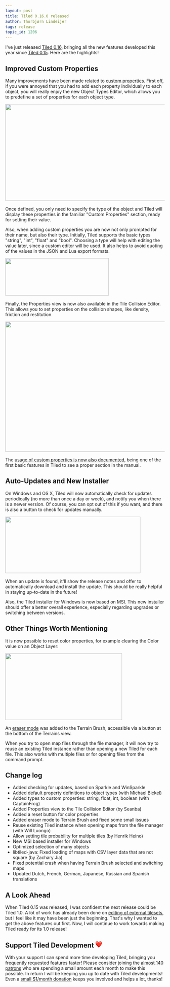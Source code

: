 ```yaml
---
layout: post
title: Tiled 0.16.0 released
author: Thorbjørn Lindeijer
tags: release
topic_id: 1206
---
```


I've just released [Tiled 0.16](https://thorbjorn.itch.io/tiled), bringing all the new features developed this year since [Tiled 0.15](http://discourse.mapeditor.org/t/tiled-0-15-0-released/1001). Here are the highlights!

## Improved Custom Properties

Many improvements have been made related to [custom properties](https://doc.mapeditor.org/manual/custom-properties/). First off, if you were annoyed that you had to add each property individually to each object, you will really enjoy the new Object Types Editor, which allows you to predefine a set of properties for each object type.

<img src="http://discourse.mapeditor.org/uploads/mapeditor/original/1X/27763a0b286d522d994e06fa0a1d25bd6057f758.png" width="690" height="305">

Once defined, you only need to specify the type of the object and Tiled will display these properties in the familiar "Custom Properties" section, ready for setting their value.

Also, when adding custom properties you are now not only prompted for their name, but also their type. Initially, Tiled supports the basic types "string", "int", "float" and "bool". Choosing a type will help with editing the value later, since a custom editor will be used. It also helps to avoid quoting of the values in the JSON and Lua export formats.

<img src="http://discourse.mapeditor.org/uploads/mapeditor/original/1X/8b291ed6bcdc8aab6eea93fedce13161368b1f2c.png" width="327" height="118">

Finally, the Properties view is now also available in the Tile Collision Editor. This allows you to set properties on the collision shapes, like density, friction and restitution.

<img src="http://discourse.mapeditor.org/uploads/mapeditor/original/1X/5c8dc3d4c257b82a52df0d603d5d9090f74a5d79.png" width="690" height="410">

The [usage of custom properties is now also documented](https://doc.mapeditor.org/manual/custom-properties/), being one of the first basic features in Tiled to see a proper section in the manual.

## Auto-Updates and New Installer

On Windows and OS X, Tiled will now automatically check for updates periodically (no more than once a day or week), and notify you when there is a newer version. Of course, you can opt out of this if you want, and there is also a button to check for updates manually.

<img src="http://discourse.mapeditor.org/uploads/mapeditor/original/1X/18adad3eaba660fe03daada885c5be9d61939bc1.png" width="427" height="178">

When an update is found, it'll show the release notes and offer to automatically download and install the update. This should be really helpful in staying up-to-date in the future!

Also, the Tiled installer for Windows is now based on MSI. This new installer should offer a better overall experience, especially regarding upgrades or switching between versions.

## Other Things Worth Mentioning

It is now possible to reset color properties, for example clearing the Color value on an Object Layer:

<img src="http://discourse.mapeditor.org/uploads/mapeditor/original/1X/d1db2ab3427954a394f98b487556e3ac965f54dd.png" width="369" height="210">

An [eraser mode](http://discourse.mapeditor.org/t/february-2016-development-updates/1104/3?u=bjorn) was added to the Terrain Brush, accessible via a button at the bottom of the Terrains view.

When you try to open map files through the file manager, it will now try to reuse an existing Tiled instance rather than opening a new Tiled for each file. This also works with multiple files or for opening files from the command prompt.


## Change log

* Added checking for updates, based on Sparkle and WinSparkle
* Added default property definitions to object types (with Michael Bickel)
* Added types to custom properties: string, float, int, boolean (with CaptainFrog)
* Added Properties view to the Tile Collision Editor (by Seanba)
* Added a reset button for color properties
* Added eraser mode to Terrain Brush and fixed some small issues
* Reuse existing Tiled instance when opening maps from the file manager (with Will Luongo)
* Allow setting tile probability for multiple tiles (by Henrik Heino)
* New MSI based installer for Windows
* Optimized selection of many objects
* libtiled-java: Fixed loading of maps with CSV layer data that are not square (by Zachary Jia)
* Fixed potential crash when having Terrain Brush selected and switching maps
* Updated Dutch, French, German, Japanese, Russian and Spanish translations


## A Look Ahead

When Tiled 0.15 was released, I was confident the next release could be Tiled 1.0. A lot of work has already been done on [editing of external tilesets](http://discourse.mapeditor.org/t/march-2016-development-updates/1164), but I feel like it may have been just the beginning. That's why I wanted to get the above features out first. Now, I will continue to work towards making Tiled ready for its 1.0 release!

## Support Tiled Development <img src="/img/heart.png" style="width: 1em;" title=":heart:" class="emoji" alt=":heart:">

With your support I can spend more time developing Tiled, bringing you frequently requested features faster! Please consider joining the [almost 140 patrons](https://www.patreon.com/bjorn?ty=h) who are spending a small amount each month to make this possible. In return I will be keeping you up to date with Tiled developments! Even a [small $1/month donation](https://www.patreon.com/bePatron?u=90066) keeps you involved and helps a lot, thanks!
